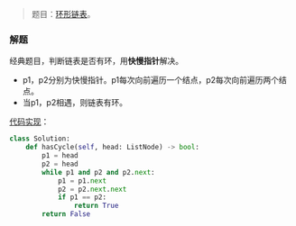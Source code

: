 > 题目：[环形链表](https://leetcode-cn.com/problems/linked-list-cycle/description/)。

### 解题
经典题目，判断链表是否有环，用**快慢指针**解决。
- p1，p2分别为快慢指针。p1每次向前遍历一个结点，p2每次向前遍历两个结点。
- 当p1，p2相遇，则链表有环。

[代码实现](solution.py)：
```py
class Solution:
    def hasCycle(self, head: ListNode) -> bool:
        p1 = head
        p2 = head
        while p1 and p2 and p2.next:
            p1 = p1.next
            p2 = p2.next.next
            if p1 == p2:
                return True
        return False
```